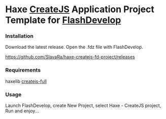 Haxe [CreateJS](http://lib.haxe.org/p/createjs-full/) Application Project Template for [FlashDevelop](http://www.flashdevelop.org)
========================

### Installation

Download the latest release. Open the .fdz file with FlashDevelop.

https://github.com/SlavaRa/haxe-createjs-fd-project/releases

### Requirements 

haxelib [createjs-full](http://lib.haxe.org/p/createjs-full/)

### Usage 

Launch FlashDevelop, create New Project, select Haxe - CreateJS project, Run and enjoy...
